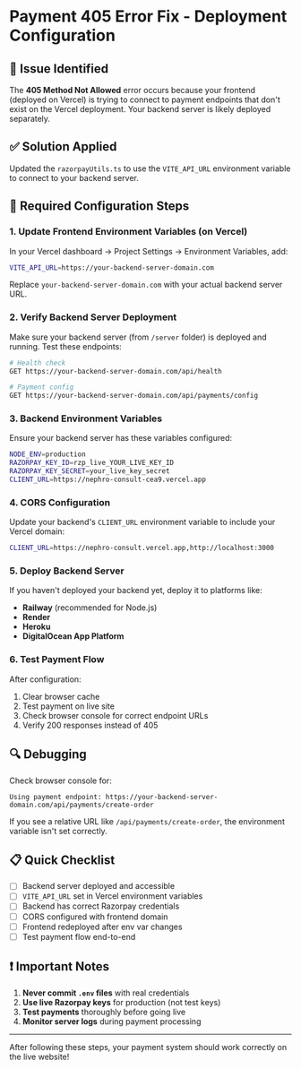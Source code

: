 # Payment 405 Error Fix - Deployment Configuration

## 🚨 Issue Identified
The **405 Method Not Allowed** error occurs because your frontend (deployed on Vercel) is trying to connect to payment endpoints that don't exist on the Vercel deployment. Your backend server is likely deployed separately.

## ✅ Solution Applied
Updated the `razorpayUtils.ts` to use the `VITE_API_URL` environment variable to connect to your backend server.

## 🔧 Required Configuration Steps

### 1. **Update Frontend Environment Variables** (on Vercel)

In your Vercel dashboard → Project Settings → Environment Variables, add:

```bash
VITE_API_URL=https://your-backend-server-domain.com
```

Replace `your-backend-server-domain.com` with your actual backend server URL.

### 2. **Verify Backend Server Deployment**

Make sure your backend server (from `/server` folder) is deployed and running. Test these endpoints:

```bash
# Health check
GET https://your-backend-server-domain.com/api/health

# Payment config  
GET https://your-backend-server-domain.com/api/payments/config
```

### 3. **Backend Environment Variables**

Ensure your backend server has these variables configured:

```bash
NODE_ENV=production
RAZORPAY_KEY_ID=rzp_live_YOUR_LIVE_KEY_ID
RAZORPAY_KEY_SECRET=your_live_key_secret
CLIENT_URL=https://nephro-consult-cea9.vercel.app
```

### 4. **CORS Configuration**

Update your backend's `CLIENT_URL` environment variable to include your Vercel domain:

```bash
CLIENT_URL=https://nephro-consult.vercel.app,http://localhost:3000
```

### 5. **Deploy Backend Server**

If you haven't deployed your backend yet, deploy it to platforms like:
- **Railway** (recommended for Node.js)
- **Render** 
- **Heroku**
- **DigitalOcean App Platform**

### 6. **Test Payment Flow**

After configuration:
1. Clear browser cache
2. Test payment on live site
3. Check browser console for correct endpoint URLs
4. Verify 200 responses instead of 405

## 🔍 Debugging

Check browser console for:
```
Using payment endpoint: https://your-backend-server-domain.com/api/payments/create-order
```

If you see a relative URL like `/api/payments/create-order`, the environment variable isn't set correctly.

## 📋 Quick Checklist

- [ ] Backend server deployed and accessible
- [ ] `VITE_API_URL` set in Vercel environment variables
- [ ] Backend has correct Razorpay credentials
- [ ] CORS configured with frontend domain
- [ ] Frontend redeployed after env var changes
- [ ] Test payment flow end-to-end

## ❗ Important Notes

1. **Never commit `.env` files** with real credentials
2. **Use live Razorpay keys** for production (not test keys)
3. **Test payments** thoroughly before going live
4. **Monitor server logs** during payment processing

---

After following these steps, your payment system should work correctly on the live website!
